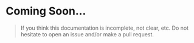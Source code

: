 # Coming Soon...

> If you think this documentation is incomplete, not clear, etc. Do not hesitate to open an issue and/or make a pull request.
